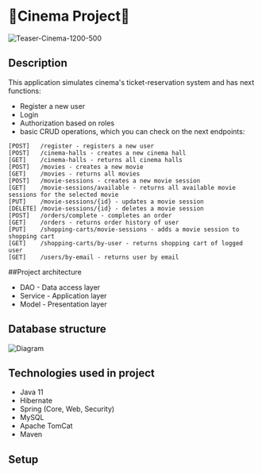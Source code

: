 ﻿# :ticket:Cinema Project:ticket:
![Teaser-Cinema-1200-500](https://user-images.githubusercontent.com/99022808/184300373-2fe103f0-a288-495e-842f-422c3082e160.jpg)
## Description
This application simulates cinema's ticket-reservation system and has next functions:
* Register a new user
* Login
* Authorization based on roles
* basic CRUD operations, which you can check on the next endpoints:
```
[POST]   /register - registers a new user
[POST]   /cinema-halls - creates a new cinema hall
[GET]    /cinema-halls - returns all cinema halls
[POST]   /movies - creates a new movie
[GET]    /movies - returns all movies
[POST]   /movie-sessions - creates a new movie session
[GET]    /movie-sessions/available - returns all available movie sessions for the selected movie
[PUT]    /movie-sessions/{id} - updates a movie session
[DELETE] /movie-sessions/{id} - deletes a movie session
[POST]   /orders/complete - completes an order
[GET]    /orders - returns order history of user
[PUT]    /shopping-carts/movie-sessions - adds a movie session to shopping cart
[GET]    /shopping-carts/by-user - returns shopping cart of logged user
[GET]    /users/by-email - returns user by email
```
##Project architecture
* DAO - Data access layer
* Service - Application layer
* Model - Presentation layer
## Database structure
![Diagram](https://user-images.githubusercontent.com/99022808/184330308-e993e9d2-e28d-4cc8-b454-3cb3fadfed1a.png)

## Technologies used in project
* Java 11
* Hibernate
* Spring (Core, Web, Security)
* MySQL
* Apache TomCat 
* Maven
## Setup
